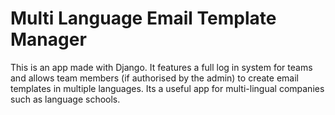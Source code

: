 # Multi Language Email Template Manager

This is an app made with Django.  It features a full log in system for teams and allows team members (if authorised by the admin) to create email templates in multiple languages.  Its a useful app for multi-lingual companies such as language schools.
